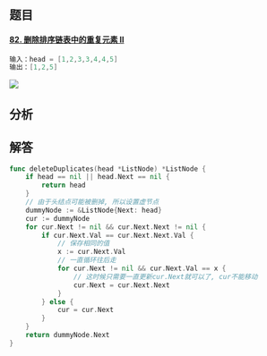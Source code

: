 ## 题目

#### [82. 删除排序链表中的重复元素 II](https://leetcode-cn.com/problems/remove-duplicates-from-sorted-list-ii/)

```go
输入：head = [1,2,3,3,4,4,5]
输出：[1,2,5]
```

![](C:\Users\26646\Desktop\牛客网刷题笔记\Pictures\082-删除排序链表中的重复元素.jpg)

## 分析



## 解答

```go
func deleteDuplicates(head *ListNode) *ListNode {
    if head == nil || head.Next == nil {
        return head
    }
    // 由于头结点可能被删掉, 所以设置虚节点
    dummyNode := &ListNode{Next: head}
    cur := dummyNode
    for cur.Next != nil && cur.Next.Next != nil {
        if cur.Next.Val == cur.Next.Next.Val {
            // 保存相同的值
            x := cur.Next.Val
            // 一直循环往后走
            for cur.Next != nil && cur.Next.Val == x {
                // 这时候只需要一直更新cur.Next就可以了, cur不能移动
                cur.Next = cur.Next.Next
            }
        } else {
            cur = cur.Next
        }
    }
    return dummyNode.Next
}

```



